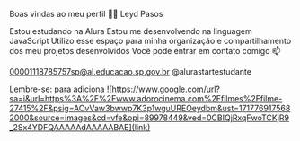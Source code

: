 Boas vindas ao meu perfil 💙💙
Leyd Pasos

Estou estudando na Alura
Estou me desenvolvendo na linguagem JavaScript
Utilizo esse espaço para minha organização e compartilhamento dos meu projetos desenvolvidos
Você pode entrar em contato comigo 📫

00001118785757sp@al.educacao.sp.gov.br
@alurastartestudante

Lembre-se: para adiciona
![https://www.google.com/url?sa=i&url=https%3A%2F%2Fwww.adorocinema.com%2Ffilmes%2Ffilme-27415%2F&psig=AOvVaw3bwwp7K3p1wguUREOeydbm&ust=1717769175682000&source=images&cd=vfe&opi=89978449&ved=0CBIQjRxqFwoTCKjR9_2Sx4YDFQAAAAAdAAAAABAE](link)
